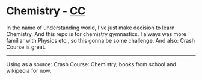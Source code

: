 # Chemistry - [CC](https://www.youtube.com/watch?v=FSyAehMdpyI&list=PL8dPuuaLjXtPHzzYuWy6fYEaX9mQQ8oGr&index=1)
In the name of understanding world, I've just make decision to learn Chemistry.
And this repo is for chemistry gymnastics. I always was more familiar with 
Physics etc., so this gonna be some challenge. And also: Crash Course is great.

******************************************************************************

Using as a source: Crash Course: Chemistry, books from school and wikipedia for now.
